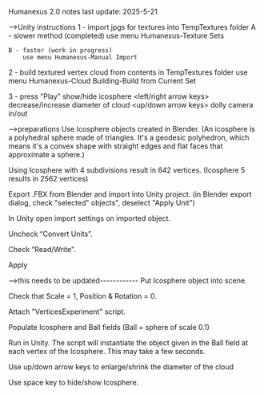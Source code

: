 Humanexus 2.0 notes
last update: 2025-5-21

-->Unity instructions
1 - import jpgs for textures into TempTextures folder
    A - slower method (completed)
        use menu Humanexus-Texture Sets

    B - faster (work in progress)
        use menu Humanexus-Manual Import

2 - build textured vertex cloud from contents in TempTextures folder
    use menu Humanexus-Cloud Building-Build from Current Set


3 - press "Play"
    <spacebar> show/hide icosphere
    <left/right arrow keys> decrease/increase diameter of cloud
    <up/down arrow keys> dolly camera in/out








-->preparations
Use Icosphere objects created in Blender.
(An icosphere is a polyhedral sphere made of triangles. It's a geodesic polyhedron, which means it's a convex shape with straight edges and flat faces that approximate a sphere.)

Using Icosphere with 4 subdivisions result in 642 vertices. (Icosphere 5 results in 2562 vertices)

Export .FBX from Blender and import into Unity project. (in Blender export dialog, check "selected" objects", deselect "Apply Unit")

In Unity open import settings on imported object.

Uncheck “Convert Units”.

Check “Read/Write”.

Apply

-->this needs to be updated------------
Put Icosphere object into scene.

Check that Scale = 1, Position & Rotation = 0.

Attach "VerticesExperiment" script.

Populate Icosphere and Ball fields (Ball = sphere of scale 0.1)

Run in Unity. The script will instantiate the object given in the Ball field at each vertex of the Icosphere. This may take a few seconds.

Use up/down arrow keys to enlarge/shrink the diameter of the cloud

Use space key to hide/show Icosphere.
